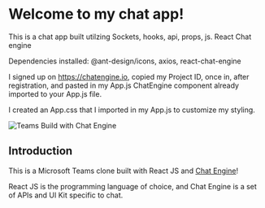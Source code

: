 # Welcome to my chat app!

This is a chat app built utilzing Sockets, hooks, api, props, js.   React Chat engine

Dependencies installed: @ant-design/icons, axios, react-chat-engine

I signed up on https://chatengine.io, copied my Project ID, once in, after  registration, and pasted in my App.js ChatEngine component already imported to your App.js file.

I created an App.css that I imported in my App.js to customize my styling.


![Teams Build with Chat Engine](https://i.ibb.co/vDhx8Md/Whats-App-Image-2021-01-26-at-02-01-43.jpg)

## Introduction

This is a Microsoft Teams clone built with React JS and [Chat Engine](https://chatengine.io)!

React JS is the programming language of choice, and Chat Engine is a set of APIs and UI Kit specific to chat.
